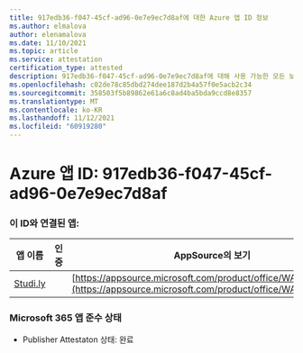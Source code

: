 ```yaml
---
title: 917edb36-f047-45cf-ad96-0e7e9ec7d8af에 대한 Azure 앱 ID 정보
ms.author: elmalova
author: elenamalova
ms.date: 11/10/2021
ms.topic: article
ms.service: attestation
certification_type: attested
description: 917edb36-f047-45cf-ad96-0e7e9ec7d8af에 대해 사용 가능한 모든 보안 및 규정 준수 정보입니다.
ms.openlocfilehash: c02de78c85dbd274dee187d2b4a57f0e5acb2c34
ms.sourcegitcommit: 358503f5b89862e61a6c8ad4ba5bda9ccd8e8357
ms.translationtype: MT
ms.contentlocale: ko-KR
ms.lasthandoff: 11/12/2021
ms.locfileid: "60919280"
---
```

# <a name="azure-app-id-917edb36-f047-45cf-ad96-0e7e9ec7d8af"></a>Azure 앱 ID: 917edb36-f047-45cf-ad96-0e7e9ec7d8af


### <a name="apps-associated-with-this-id"></a>이 ID와 연결된 앱:
| **앱 이름** | **인증** | **AppSource의 보기** |
|--------------|---------------|-----------------------|
| [Studi.ly](https://docs.microsoft.com/microsoft-365-app-certification/forward/WA200001668) |  | [https://appsource.microsoft.com/product/office/WA200001668](https://appsource.microsoft.com/product/office/WA200001668) |

### <a name="microsoft-365-app-compliance-status"></a>Microsoft 365 앱 준수 상태
- Publisher Attestaton 상태: 완료
